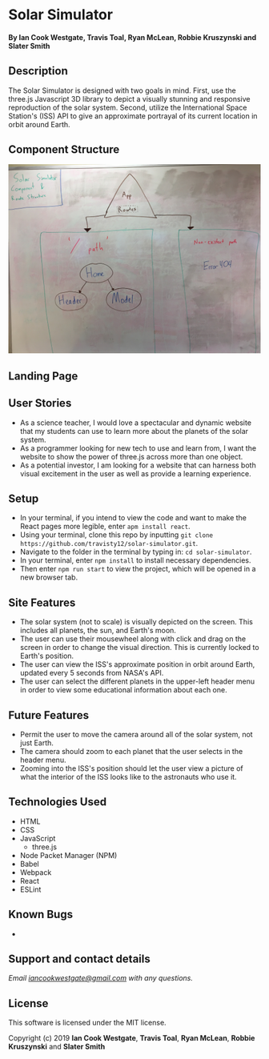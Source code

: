 # Solar Simulator

#### By **Ian Cook Westgate**, **Travis Toal**, **Ryan McLean**, **Robbie Kruszynski** and **Slater Smith**

## Description

The Solar Simulator is designed with two goals in mind. First, use the three.js Javascript 3D library to depict a visually stunning and responsive reproduction of the solar system. Second, utilize the International Space Station's (ISS) API to give an approximate portrayal of its current location in orbit around Earth.

## Component Structure    

![Component and Routing structure for the Solar Simulator](src/assets/images/component-map.JPG)

## Landing Page

## User Stories

* As a science teacher, I would love a spectacular and dynamic website that my students can use to learn more about the planets of the solar system.
* As a programmer looking for new tech to use and learn from, I want the website to show the power of three.js across more than one object.
* As a potential investor, I am looking for a website that can harness both visual excitement in the user as well as provide a learning experience.

## Setup

* In your terminal, if you intend to view the code and want to make the React pages more legible, enter `apm install react`.
* Using your terminal, clone this repo by inputting `git clone https://github.com/travisty12/solar-simulator.git`.
* Navigate to the folder in the terminal by typing in: `cd solar-simulator`.
* In your terminal, enter `npm install` to install necessary dependencies.
* Then enter `npm run start` to view the project, which will be opened in a new browser tab.

## Site Features

* The solar system (not to scale) is visually depicted on the screen. This includes all planets, the sun, and Earth's moon.
* The user can use their mousewheel along with click and drag on the screen in order to change the visual direction. This is currently locked to Earth's position.
* The user can view the ISS's approximate position in orbit around Earth, updated every 5 seconds from NASA's API.
* The user can select the different planets in the upper-left header menu in order to view some educational information about each one.

## Future Features

* Permit the user to move the camera around all of the solar system, not just Earth.
* The camera should zoom to each planet that the user selects in the header menu.
* Zooming into the ISS's position should let the user view a picture of what the interior of the ISS looks like to the astronauts who use it.

## Technologies Used

* HTML
* CSS
* JavaScript
  * three.js
* Node Packet Manager (NPM)
* Babel
* Webpack
* React
* ESLint

## Known Bugs

*

## Support and contact details

_Email iancookwestgate@gmail.com with any questions._

## License

This software is licensed under the MIT license.

Copyright (c) 2019 **Ian Cook Westgate**, **Travis Toal**, **Ryan McLean**, **Robbie Kruszynski** and **Slater Smith**
